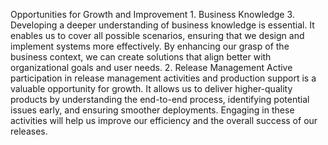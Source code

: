 Opportunities for Growth and Improvement
	1.	Business Knowledge
	3.	Developing a deeper understanding of business knowledge is essential. It enables us to cover all possible scenarios, ensuring that we design and implement systems more effectively. By enhancing our grasp of the business context, we can create solutions that align better with organizational goals and user needs.
	2.	Release Management
Active participation in release management activities and production support is a valuable opportunity for growth. It allows us to deliver higher-quality products by understanding the end-to-end process, identifying potential issues early, and ensuring smoother deployments. Engaging in these activities will help us improve our efficiency and the overall success of our releases.

